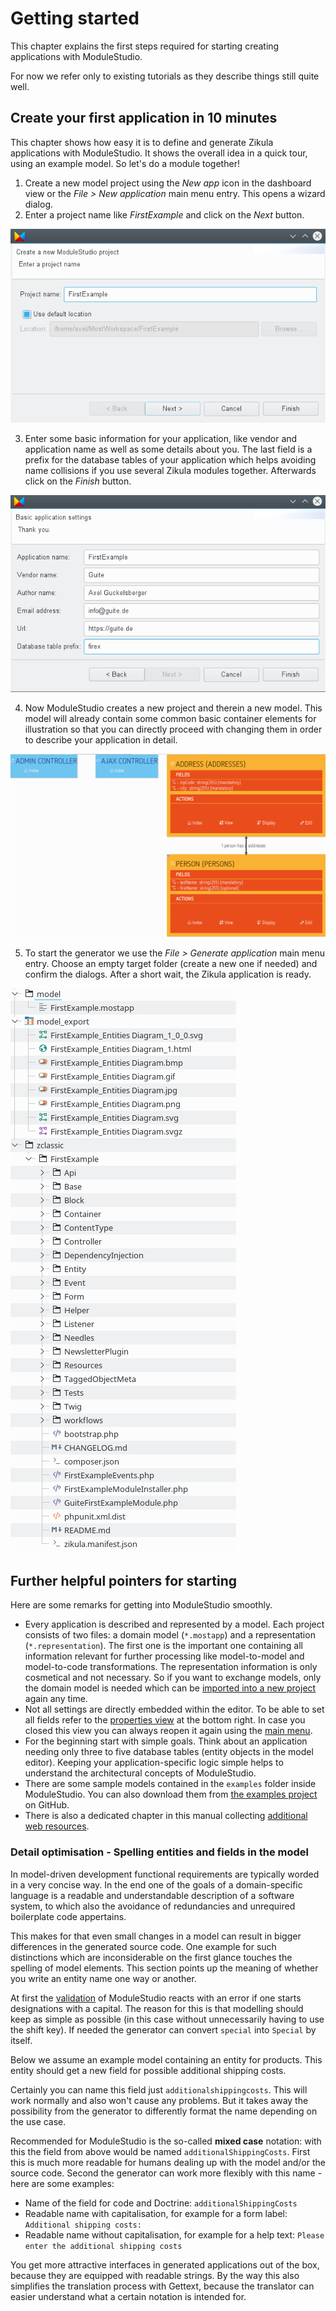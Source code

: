 # Getting started

This chapter explains the first steps required for starting creating applications with ModuleStudio.

For now we refer only to existing tutorials as they describe things still quite well.

## Create your first application in 10 minutes

This chapter shows how easy it is to define and generate Zikula applications with ModuleStudio. It shows the overall idea in a quick tour, using an example model. So let's do a module together!

1. Create a new model project using the *New app* icon in the dashboard view or the *File > New application* main menu entry. This opens a wizard dialog.
2. Enter a project name like *FirstExample* and click on the *Next* button.

![Create a new model project](images/tour_newproject.png "Create a new model project")

3. Enter some basic information for your application, like vendor and application name as well as some details about you. The last field is a prefix for the database tables of your application which helps avoiding name collisions if you use several Zikula modules together. Afterwards click on the *Finish* button.

![Enter basic application settings](images/tour_application_settings.png "Enter basic application settings")

4. Now ModuleStudio creates a new project and therein a new model. This model will already contain some common basic container elements for illustration so that you can directly proceed with changing them in order to describe your application in detail.

![The initial model](images/tour_initial_model.png "The initial model")

5. To start the generator we use the *File > Generate application* main menu entry. Choose an empty target folder (create a new one if needed) and confirm the dialogs. After a short wait, the Zikula application is ready.

![Generated artifacts](images/tour_generation_results.png "Generated artifacts")

## Further helpful pointers for starting

Here are some remarks for getting into ModuleStudio smoothly.

* Every application is described and represented by a model. Each project consists of two files: a domain model (`*.mostapp`) and a representation (`*.representation`). The first one is the important one containing all information relevant for further processing like model-to-model and model-to-code transformations. The representation information is only cosmetical and not necessary. So if you want to exchange models, only the domain model is needed which can be [imported into a new project](40-Migration.md#importing-model-files) again any time.
* Not all settings are directly embedded within the editor. To be able to set all fields refer to the [properties view](33-Views.md#properties-view) at the bottom right. In case you closed this view you can always reopen it again using the [main menu](30-UserInterface.md#window-menu).
* For the beginning start with simple goals. Think about an application needing only three to five database tables (entity objects in the model editor). Keeping your application-specific logic simple helps to understand the architectural concepts of ModuleStudio.
* There are some sample models contained in the `examples` folder inside ModuleStudio. You can also download them from [the examples project](https://github.com/Guite/MostExamples) on GitHub.
* There is also a dedicated chapter in this manual collecting [additional web resources](89-WebResources.md#web-resources).

### Detail optimisation - Spelling entities and fields in the model

In model-driven development functional requirements are typically worded in a very concise way. In the end one of the goals of a domain-specific language is a readable and understandable description of a software system, to which also the avoidance of redundancies and unrequired boilerplate code appertains.

This makes for that even small changes in a model can result in bigger differences in the generated source code. One example for such distinctions which are inconsiderable on the first glance touches the spelling of model elements. This section points up the meaning of whether you write an entity name one way or another.

At first the [validation](50-Validation.md#validation) of ModuleStudio reacts with an error if one starts designations with a capital. The reason for this is that modelling should keep as simple as possible (in this case without unnecessarily having to use the shift key). If needed the generator can convert `special` into `Special` by itself.

Below we assume an example model containing an entity for products. This entity should get a new field for possible additional shipping costs.

Certainly you can name this field just `additionalshippingcosts`. This will work normally and also won't cause any problems. But it takes away the possibility from the generator to differently format the name depending on the use case.

Recommended for ModuleStudio is the so-called **mixed case** notation: with this the field from above would be named `additionalShippingCosts`. First this is much more readable for humans dealing up with the model and/or the source code. Second the generator can work more flexibly with this name - here are some examples:

* Name of the field for code and Doctrine: `additionalShippingCosts`
* Readable name with capitalisation, for example for a form label: `Additional shipping costs:`
* Readable name without capitalisation, for example for a help text: `Please enter the additional shipping costs`

You get more attractive interfaces in generated applications out of the box, because they are equipped with readable strings. By the way this also simplifies the translation process with Gettext, because the translator can easier understand what a certain notation is intended for.
